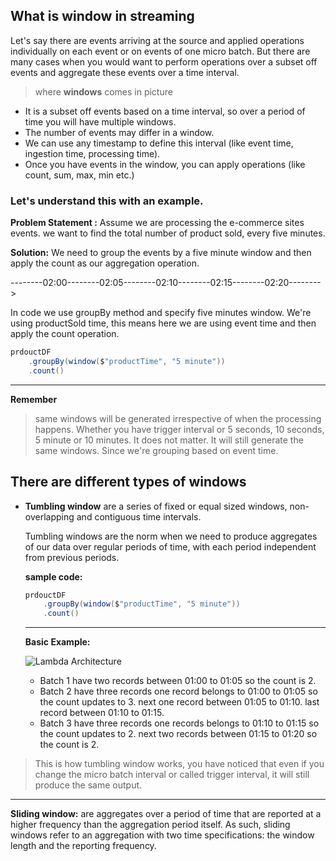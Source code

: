 ## What is window in streaming
Let's say there are events arriving at the source and applied operations individually on each event or on events of one micro batch. But there are many cases when you would want to perform operations over a subset off events and aggregate these events over a time interval.

> where **windows** comes in picture

 - It is a subset off events based on a time interval, so over a period of time you will have multiple windows.
 - The number of events may differ in a window.
 - We can use any timestamp to define this interval (like event time, ingestion time, processing time).
 - Once you have events in the window, you can apply operations (like count, sum, max, min etc.)

### Let's understand this with an example.
**Problem Statement :** Assume we are processing the e-commerce sites events. we want to find the total number of product sold, every five minutes.

**Solution:** We need to group the events by a five minute window and then apply the count as our aggregation operation.

--------02:00--------02:05--------02:10--------02:15--------02:20-------->

In code we use groupBy method and specify five minutes window. We're using productSold time, this means here we are using event time and then apply the count operation.
```scala
prdouctDF
	.groupBy(window($"productTime", "5 minute"))
    .count()
```
----
**Remember**

> same windows will be generated irrespective of when the processing happens. Whether you have trigger interval or 5 seconds, 10 seconds, 5 minute or 10 minutes. It does not matter. It will still generate the same windows. Since we're grouping based on event time.

## There are different types of windows

 - **Tumbling window** are a series of fixed or equal sized windows, non-overlapping and contiguous time intervals.

	Tumbling windows are the norm when we need to produce aggregates of our data over regular periods of time, with each period independent from previous periods.

	**sample code:**
	```scala
	prdouctDF
		.groupBy(window($"productTime", "5 minute"))
	    .count()
	```
	----
	**Basic Example:**
	
	![Lambda Architecture](https://github.com/gurditsingh/blog/blob/gh-pages/_screenshots/TumblingWindows.jpg?raw=true)

	 - Batch 1 have two records between 01:00 to 01:05 so the count is 2.
	 - Batch 2 have three records one record belongs to 01:00 to 01:05 so the count updates to 3. next one record between 01:05 to 01:10. last record between 01:10 to 01:15.
	 - Batch 3 have three records one records belongs to 01:10 to 01:15 so the count updates to 2. next two records between 01:15 to 01:20 so the count is 2.

> This is how tumbling window works, you have noticed that even if you change the micro batch interval or called trigger interval, it will still produce the same output.
----

**Sliding window:** are aggregates over a period of time that are reported at a higher frequency than the aggregation period itself. As such, sliding windows refer to an aggregation with two time specifications: the window length and the reporting frequency.


 
		
	

<!--stackedit_data:
eyJoaXN0b3J5IjpbMTgyMjEyMTgxNyw2Mjk4MDI3NzMsNjI0Nj
IwMjEwLDExOTkzMTQ1NjIsLTEyOTU0MDE0NjgsNDMyNzY5NzQ3
LDU1MTI0NjY2LDQ0OTc0MjgsNzk5NzM5MTcyLC0yMzQzODk0MC
wtMjA4Mjk1MzI0MCw4OTMxOTA4MjksLTE5NjQyNTc1MTksLTE3
MjAzMzQ5NTksLTEwNTY2NzIxOTIsMTQyMDc5ODU2MSw4NTczND
UzNDIsMzk5Mzg0MzYsMTk2NjQwMjc3NiwxODYzODg4OTk3XX0=

-->